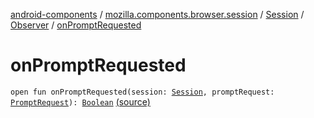 [android-components](../../../index.md) / [mozilla.components.browser.session](../../index.md) / [Session](../index.md) / [Observer](index.md) / [onPromptRequested](./on-prompt-requested.md)

# onPromptRequested

`open fun onPromptRequested(session: `[`Session`](../index.md)`, promptRequest: `[`PromptRequest`](../../../mozilla.components.concept.engine.prompt/-prompt-request/index.md)`): `[`Boolean`](https://kotlinlang.org/api/latest/jvm/stdlib/kotlin/-boolean/index.html) [(source)](https://github.com/mozilla-mobile/android-components/blob/master/components/browser/session/src/main/java/mozilla/components/browser/session/Session.kt#L109)